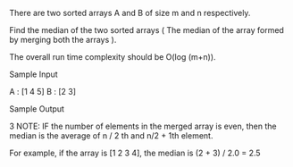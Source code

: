 There are two sorted arrays A and B of size m and n respectively.

Find the median of the two sorted arrays ( The median of the array formed by merging both the arrays ).

The overall run time complexity should be O(log (m+n)).

Sample Input

A : [1 4 5]
B : [2 3]

Sample Output

3
NOTE: IF the number of elements in the merged array is even, then the median is the average of n / 2 th and n/2 + 1th element. 

For example, if the array is [1 2 3 4], the median is (2 + 3) / 2.0 = 2.5
